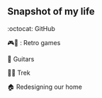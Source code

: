 Snapshot of my life
---

:octocat: GitHub

🎮👴 : Retro games

🎸 Guitars

🖖🏼 Trek

🏠 Redesigning our home

